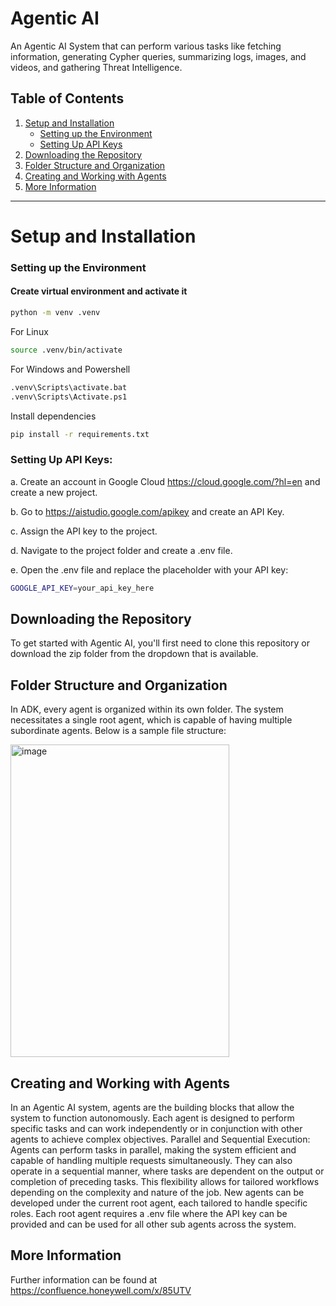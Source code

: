 # Agentic AI

An Agentic AI System that can perform various tasks like fetching information, generating Cypher queries, summarizing logs, images, and videos, and gathering Threat Intelligence.

## Table of Contents

1. [Setup and Installation](#setup-and-installation)
   - [Setting up the Environment](#setting-up-the-environment)
   - [Setting Up API Keys](#setting-up-api-keys)
2. [Downloading the Repository](#downloading-the-repository)
3. [Folder Structure and Organization](#folder-structure-and-organization)
4. [Creating and Working with Agents](#creating-and-working-with-agents)
5. [More Information](#more-information)

---

# Setup and Installation

### Setting up the Environment

#### Create virtual environment and activate it
```bash
python -m venv .venv
```
For Linux
```bash
source .venv/bin/activate
```
For Windows and Powershell
```bash
.venv\Scripts\activate.bat
.venv\Scripts\Activate.ps1
```

Install dependencies
```bash
pip install -r requirements.txt
```

### Setting Up API Keys:
a. Create an account in Google Cloud https://cloud.google.com/?hl=en and create a new project.

b. Go to https://aistudio.google.com/apikey and create an API Key.

c. Assign the API key to the project.

d. Navigate to the project folder and create a .env file.

e. Open the .env file and replace the placeholder with your API key:
```bash
GOOGLE_API_KEY=your_api_key_here
```

## Downloading the Repository
To get started with Agentic AI, you'll first need to clone this repository or download the zip folder from the dropdown that is available.

## Folder Structure and Organization
In ADK, every agent is organized within its own folder. The system necessitates a single root agent, which is capable of having multiple subordinate agents. Below is a sample file structure:

<img width="350" height="500" alt="image" src="https://github.com/user-attachments/assets/1a39b433-2f7d-4380-aeaa-604dff6f4e1f" />

## Creating and Working with Agents
In an Agentic AI system, agents are the building blocks that allow the system to function autonomously. Each agent is designed to perform specific tasks and can work independently or in conjunction with other agents to achieve complex objectives. Parallel and Sequential Execution: Agents can perform tasks in parallel, making the system efficient and capable of handling multiple requests simultaneously. They can also operate in a sequential manner, where tasks are dependent on the output or completion of preceding tasks. This flexibility allows for tailored workflows depending on the complexity and nature of the job. New agents can be developed under the current root agent, each tailored to handle specific roles. Each root agent requires a .env file where the API key can be provided and can be used for all other sub agents across the system.

## More Information
Further information can be found at https://confluence.honeywell.com/x/85UTV
